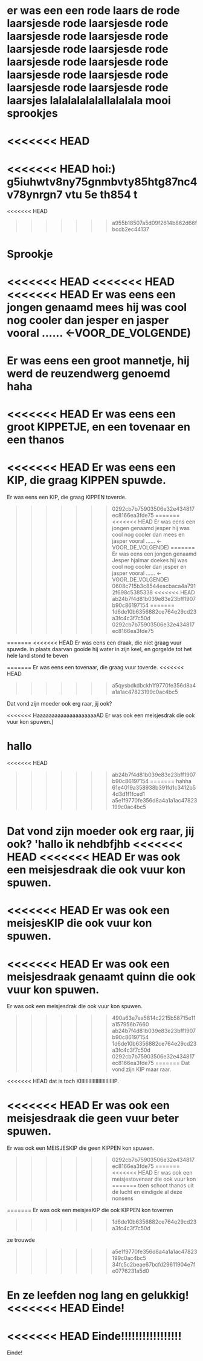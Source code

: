 
er was een een rode laars de rode laarsjesde rode laarsjesde rode laarsjesde rode laarsjesde rode laarsjesde rode laarsjesde rode laarsjesde rode laarsjesde rode laarsjesde rode laarsjesde rode laarsjesde rode laarsjesde rode laarsjes
lalalalalalallalalala
mooi sprookjes
=======
<<<<<<< HEAD
=======
<<<<<<< HEAD
hoi:) g5iuhwtv8ny75gnmbvty85htg87nc4v78ynrgn7 vtu 5e th854 t 
=======
<<<<<<< HEAD
>>>>>>> a955b18507a5d09f2614b862d66fbccb2ec44137

# Sprookje

<<<<<<< HEAD
<<<<<<< HEAD
<<<<<<< HEAD
Er was eens een jongen genaamd mees hij was cool nog cooler dan jesper en jasper vooral ...... <-VOOR_DE_VOLGENDE)
=======
Er was eens
een groot mannetje, hij werd de reuzendwerg genoemd haha
=======
<<<<<<< HEAD
Er was eens
een groot KIPPETJE, en een tovenaar en een thanos
=======
<<<<<<< HEAD
Er was eens een KIP, die graag KIPPEN spuwde.
=======
Er was eens een KIP, die graag KIPPEN toverde.
>>>>>>> 0292cb7b75903506e32e434817ec8166ea3fde75
=======
<<<<<<< HEAD
Er was eens een jongen genaamd jesper hij was cool nog cooler dan mees en jasper vooral ...... <-VOOR_DE_VOLGENDE)
=======
Er was eens een jongen genaamd Jesper hjalmar doekes hij was cool nog cooler dan jesper en jasper vooral ...... <-VOOR_DE_VOLGENDE)
>>>>>>> 0608c715b3c8544eacbaca4a7912f698c5385338
<<<<<<< HEAD
>>>>>>> ab24b7f4d81b039e83e23bff1907b90c86197154
=======
>>>>>>> 1d6de10b6356882ce764e29cd23a3fc4c3f7c50d
>>>>>>> 0292cb7b75903506e32e434817ec8166ea3fde75


=======
<<<<<<< HEAD
Er was eens een draak, die niet graag vuur spuwde.
in plaats daarvan gooide hij water in zijn keel, en gorgelde tot het hele land stond te beven

=======
Er was eens een tovenaar, die graag vuur toverde.
<<<<<<< HEAD
>>>>>>> a5qysbdkdbckh1f9770fe356d8a4a1a1ac47823199c0ac4bc5

Dat vond zijn moeder ook erg raar, jij ook?

<<<<<<< HaaaaaaaaaaaaaaaaaaaaAD
Er was ook een meisjesdrak die ook vuur kon spuwen.]





hallo
=======
<<<<<<< HEAD
>>>>>>> ab24b7f4d81b039e83e23bff1907b90c86197154
=======
 hahha
>>>>>>> 61e4019a358938b391fd1c3412b54d3d1f1fced1
>>>>>>> a5e1f9770fe356d8a4a1a1ac47823199c0ac4bc5

Dat vond zijn moeder ook erg raar, jij ook?
'hallo ik nehdbfjhb
<<<<<<< HEAD
<<<<<<< HEAD
Er was ook een meisjesdraak die ook vuur kon spuwen.
=======
<<<<<<< HEAD
Er was ook een meisjesKIP die ook vuur kon spuwen.
=======
<<<<<<< HEAD
Er was ook een meisjesdraak genaamt quinn die ook vuur kon spuwen.
=======
Er was ook een meisjesdrak die ook vuur kon spuwen.
>>>>>>> 490a63e7ea5814c2215b58715e11a157956b7660
>>>>>>> ab24b7f4d81b039e83e23bff1907b90c86197154
>>>>>>> 1d6de10b6356882ce764e29cd23a3fc4c3f7c50d
>>>>>>> 0292cb7b75903506e32e434817ec8166ea3fde75
=======
Dat vond zijn KIP maar raar.

<<<<<<< HEAD
dat is toch KIIIIIIIIIIIIIIIIIIIIIIIIP.

<<<<<<< HEAD
Er was ook een meisjesdraak die geen vuur beter spuwen.
=======
Er was ook een MEISJESKIP die geen KIPPEN kon spuwen.
>>>>>>> 0292cb7b75903506e32e434817ec8166ea3fde75
=======
<<<<<<< HEAD
Er was ook een meisjestovenaar die ook vuur kon 
=======
toen schoot thanos uit de lucht en eindigde al deze nonsens

=======
Er was ook een meisjesKIP die ook KIPPEN kon toverren
>>>>>>> 1d6de10b6356882ce764e29cd23a3fc4c3f7c50d

ze trouwde
>>>>>>> a5e1f9770fe356d8a4a1a1ac47823199c0ac4bc5
>>>>>>> 34fc5c2beae67bcfd29611904e7fe0776231a5d0

En ze leefden nog lang en gelukkig!
<<<<<<< HEAD
Einde!
=======
<<<<<<< HEAD
Einde!!!!!!!!!!!!!!!!!
=======
Einde!

